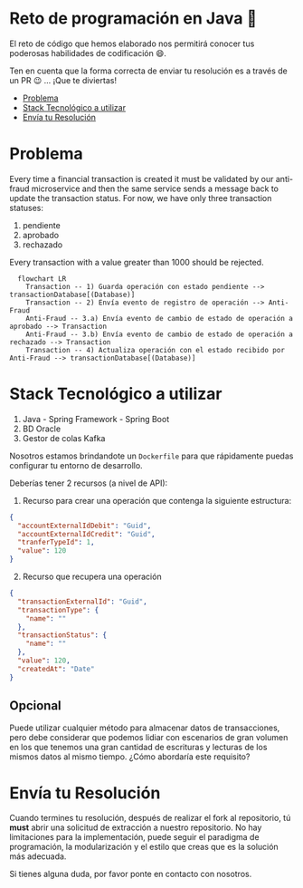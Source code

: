 # Reto de programación en Java :rocket:

El reto de código que hemos elaborado nos permitirá conocer tus poderosas habilidades de codificación :smile:. 

Ten en cuenta que la forma correcta de enviar tu resolución es a través de un PR :wink: ... ¡Que te diviertas!

- [Problema](#problem)
- [Stack Tecnológico a utilizar](#tech_stack)
- [Envía tu Resolución](#send_us_your_challenge)

# Problema

Every time a financial transaction is created it must be validated by our anti-fraud microservice and then the same service sends a message back to update the transaction status.
For now, we have only three transaction statuses:

<ol>
  <li>pendiente</li>
  <li>aprobado</li>
  <li>rechazado</li>  
</ol>

Every transaction with a value greater than 1000 should be rejected.

```mermaid
  flowchart LR
    Transaction -- 1) Guarda operación con estado pendiente --> transactionDatabase[(Database)]
    Transaction -- 2) Envía evento de registro de operación --> Anti-Fraud
    Anti-Fraud -- 3.a) Envía evento de cambio de estado de operación a aprobado --> Transaction
    Anti-Fraud -- 3.b) Envía evento de cambio de estado de operación a rechazado --> Transaction
    Transaction -- 4) Actualiza operación con el estado recibido por Anti-Fraud --> transactionDatabase[(Database)]
```

# Stack Tecnológico a utilizar

<ol>
  <li>Java - Spring Framework - Spring Boot</li>
  <li>BD Oracle</li>
  <li>Gestor de colas Kafka</li>    
</ol>

Nosotros estamos brindandote un `Dockerfile` para que rápidamente puedas configurar tu entorno de desarrollo.

Deberías tener 2 recursos (a nivel de API):

1. Recurso para crear una operación que contenga la siguiente estructura:

```json
{
  "accountExternalIdDebit": "Guid",
  "accountExternalIdCredit": "Guid",
  "tranferTypeId": 1,
  "value": 120
}
```

2. Recurso que recupera una operación

```json
{
  "transactionExternalId": "Guid",
  "transactionType": {
    "name": ""
  },
  "transactionStatus": {
    "name": ""
  },
  "value": 120,
  "createdAt": "Date"
}
```

## Opcional

Puede utilizar cualquier método para almacenar datos de transacciones, pero debe considerar que podemos lidiar con escenarios de gran volumen en los que tenemos una gran cantidad de escrituras y lecturas de los mismos datos al mismo tiempo. ¿Cómo abordaría este requisito?

# Envía tu Resolución

Cuando termines tu resolución, después de realizar el fork al repositorio, tú **must** abrir una solicitud de extracción a nuestro repositorio. No hay limitaciones para la implementación, puede seguir el paradigma de programación, la modularización y el estilo que creas que es la solución más adecuada.

Si tienes alguna duda, por favor ponte en contacto con nosotros.
